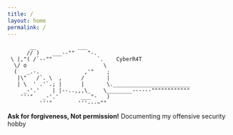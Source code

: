 ```yaml
---
title: /
layout: home
permalink: /
--- 
```


```
       __             ___
      // )    ___--""    "-.
 \ |,"( /`--""              `.    CyberR4T	
  \/ o                        \
  (   _.-.              ,'"    ;  
   |\"   /`. \  ,      /       |
   | \  ' .'`.; |      |       \.________________________
     _-'.'    | |--..,,,\_    \________------""""""""""""
    '''"   _-'.'       ___"-   )
          '''"        '''---~""
```


**Ask for forgiveness, Not permission!**
Documenting my offensive security hobby 